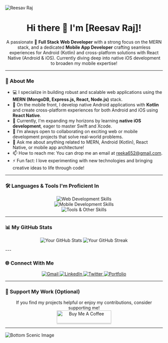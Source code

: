 ![Reesav Raj](https://i.pinimg.com/736x/d6/40/e1/d640e11ed59ca56668dc6ee0836a389f.jpg)

<h1 align="center">Hi there 👋 I'm [Reesav Raj]!</h1>

<p align="center">
  A passionate 🚀 <strong>Full Stack Web Developer</strong> with a strong focus on the MERN stack,
  and a dedicated <strong>Mobile App Developer</strong> crafting seamless experiences for Android (Kotlin)
  and cross-platform solutions with React Native (Android & iOS).
  Currently diving deep into native iOS development to broaden my mobile expertise!
</p>

---

### 🌱 About Me

- 💻 I specialize in building robust and scalable web applications using the **MERN (MongoDB, Express.js, React, Node.js)** stack.
- 📱 On the mobile front, I develop native Android applications with **Kotlin** and create cross-platform experiences for both Android and iOS using **React Native**.
- 🍎 Currently, I'm expanding my horizons by learning **native iOS development**, eager to master Swift and Xcode.
- 👯 I’m always open to collaborating on exciting web or mobile development projects that solve real-world problems.
- 💬 Ask me about anything related to MERN, Android (Kotlin), React Native, or mobile app architecture!
- 📫 How to reach me: You can drop me an email at [reeka652@gmail.com](mailto:reeka652@gmail.com).
- ⚡ Fun fact: I love experimenting with new technologies and bringing creative ideas to life through code!

---

### 🛠️ Languages & Tools I'm Proficient In

<p align="center">
  <img src="https://skillicons.dev/icons?i=html,css,js,ts,react,redux,nodejs,express,mongodb,mongoose,tailwind,bootstrap,firebase" alt="Web Development Skills" />
  <br>
  <img src="https://skillicons.dev/icons?i=kotlin,androidstudio,reactnative,xcode,swift,neovim,jest,mocha,flipper,Redux," alt="Mobile Development Skills" />
  <br>
  <img src="https://skillicons.dev/icons?i=git,github,vscode,postman,figma,aws,gcp,docker,linux,npm,yarn" alt="Tools & Other Skills" />
</p>

---

### 📊 My GitHub Stats

<p align="center">
  <img src="https://github-readme-stats.vercel.app/api?username=[YOUR_GITHUB_USERNAME]&show_icons=true&theme=radical&hide_border=true&count_private=true" alt="Your GitHub Stats" />
  <img src="https://github-readme-streak-stats.herokuapp.com/?user=[YOUR_GITHUB_USERNAME]&theme=radical&hide_border=true" alt="Your GitHub Streak" />
</p>
---

### 🌐 Connect With Me

<p align="center">
  <a href="mailto:reeka652@gmail.com">
    <img src="https://img.shields.io/badge/Gmail-D14836?style=for-the-badge&logo=gmail&logoColor=white" alt="Gmail" />
  </a>
  <a href="YOUR_LINKEDIN_PROFILE_URL" target="_blank">
    <img src="https://img.shields.io/badge/LinkedIn-0077B5?style=for-the-badge&logo=linkedin&logoColor=white" alt="LinkedIn" />
  </a>
  <a href="YOUR_TWITTER_PROFILE_URL" target="_blank">
    <img src="https://img.shields.io/badge/Twitter-1DA1F2?style=for-the-badge&logo=twitter&logoColor=white" alt="Twitter" />
  </a>
  <a href="YOUR_PORTFOLIO_WEBSITE_URL" target="_blank">
    <img src="https://img.shields.io/badge/Portfolio-FF5722?style=for-the-badge&logo=react&logoColor=white" alt="Portfolio" />
  </a>
</p>

---

### 🙏 Support My Work (Optional)

<p align="center">
  If you find my projects helpful or enjoy my contributions, consider supporting me!
  <br>
  <a href="YOUR_BUY_ME_A_COFFEE_LINK" target="_blank">
    <img src="https://www.buymeacoffee.com/assets/img/custom_images/orange_img.png" alt="Buy Me A Coffee" style="height: 41px !important;width: 174px !important;box-shadow: 0px 3px 2px 0px rgba(190, 190, 190, 0.5) !important;-webkit-box-shadow: 0px 3px 2px 0px rgba(190, 190, 190, 0.5) !important;" />
  </a>
</p>

---

![Bottom Scenic Image](https://i.pinimg.com/736x/e9/56/8c/e9568cd4b424a833caf1666090651252.jpg)
